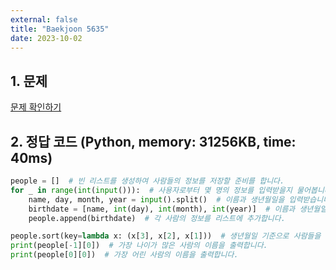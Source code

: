 ```yaml
---
external: false
title: "Baekjoon 5635"
date: 2023-10-02
---
```


## 1. 문제

[문제 확인하기](https://www.acmicpc.net/problem/5635)

## 2. 정답 코드 (Python, memory: 31256KB, time: 40ms)

```python
people = []  # 빈 리스트를 생성하여 사람들의 정보를 저장할 준비를 합니다.
for _ in range(int(input())):  # 사용자로부터 몇 명의 정보를 입력받을지 물어봅니다.
    name, day, month, year = input().split()  # 이름과 생년월일을 입력받습니다.
    birthdate = [name, int(day), int(month), int(year)]  # 이름과 생년월일을 리스트로 묶어 저장합니다.
    people.append(birthdate)  # 각 사람의 정보를 리스트에 추가합니다.

people.sort(key=lambda x: (x[3], x[2], x[1]))  # 생년월일 기준으로 사람들을 정렬합니다.
print(people[-1][0])  # 가장 나이가 많은 사람의 이름을 출력합니다.
print(people[0][0])  # 가장 어린 사람의 이름을 출력합니다.
```
